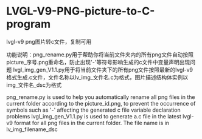 # LVGL-V9-PNG-picture-to-C-program
lvgl-v9 png图片转c文件，复制可用

功能说明：png_rename.py用于帮助你将当前文件夹内的所有png文件自动按照picture_序号.png重命名，防止出现'-'等符号影响生成的c文件中变量声明出现问题
lvgl_img_gen_V1.1.py用于将当前文件夹下的所有png文件按照最新的lvgl-v9格式生成.c文件，文件名称以lv_img_文件名.c为格式，图片描述结构体实例以img_文件名_dsc为格式

png_rename.py is used to help you automatically rename all png files in the current folder according to the picture_id.png, to prevent the occurrence of symbols such as '-' affecting the generated c file variable declaration problems
lvgl_img_gen_V1.1.py is used to generate a.c file in the latest lvgl-v9 format for all png files in the current folder. The file name is in lv_img_filename_dsc
